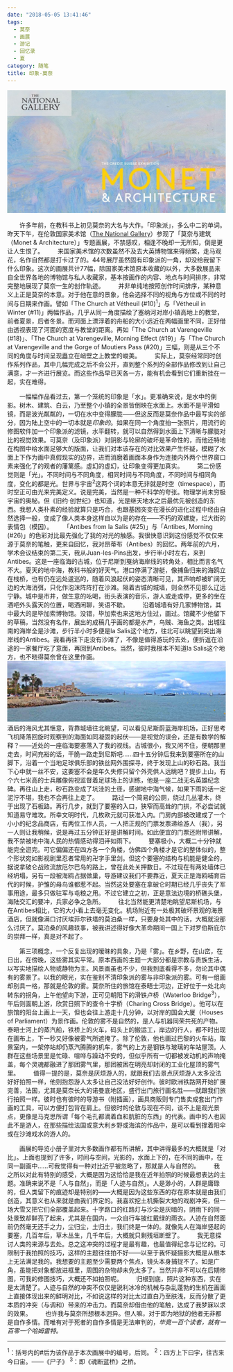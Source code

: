 ```yaml
---
date: "2018-05-05 13:41:46"
tags:
  - 莫奈
  - 画展
  - 游记
  - 回忆录
  - 夏
category: 随笔
title: 印象·莫奈
---
```


![Monet & Architecture](/images/monet_and_architecture.jpg)

　　许多年前，在教科书上初见莫奈的大名与大作。「印象派」，多么中二的单词。昨天下午，在伦敦国家美术馆（[The National Gallery](https://www.nationalgallery.org.uk/)）参观了「莫奈与建筑（Monet & Architecture）」专题画展，不禁感叹，相逢不晚却一无所知，倒是更让人生恨了。<!-- more -->
　　来国家美术馆的次数虽然不及去大英博物馆来得频繁，走马观花，名作自然都是打卡过了的。44号展厅虽然固有印象派的一角，却没给我留下什么印象。这次的画展共计77幅，除国家美术馆原本收藏的以外，大多数展品来自全世界各地的博物馆与私人收藏家，基本按画作的内容、地点与时间排序，非常完整地展现了莫奈一生的创作轨迹。
　　并非单纯地按照创作时间排序，某种意义上正是莫奈的本意。对于他在意的景象，他会选择不同的视角与方位或不同的时间与日期来作画。譬如「The Church at Vétheuil (\#10)<sup>1</sup>」与「Vétheuil in Winter (\#11)」两幅作品，几乎从同一角度描绘了塞纳河对岸小镇高地上的教堂，前者夏景，后者冬景。而河面上漂浮着的舟船的大小远近在两幅画里不同，正好借由透视表现了河面的宽度与教堂的距离。再如「The Church at Varengeville (\#18)」、「The Church at Varengeville, Morning Effect (\#19)」与「The Church at Varengeville and the Gorge of Moutiers Pass (\#20)」三幅，则是从三个不同的角度与时间呈现矗立在峭壁之上教堂的峻美。
　　实际上，莫奈经常同时创作系列作品，其中几幅完成之后不会公开，直到整个系列的全部作品修改到让自己满意，才一齐进行展览。而这些作品早已天各一方，能有机会看到它们重新挂在一起，实在难得。

　　一幅幅作品看过去，第一个笼统的印象是「水」。更准确来说，是水中的倒影。树木、建筑、白云，乃至整个小镇的全景皆倒映在水面上。水面不是平滑如镜，而是波光粼粼的，一切在水中变得朦胧——但这反而是莫奈作品中最写实的部分，因为陆上空中的一切本就是*印象的*。如果在同一个角度拍一张照片，用流行的修图软件加一个印象派的滤镜，水平翻转，就可以自然得到水面上下清晰与朦胧对比的视觉效果。可莫奈（及印象派）对阴影与轮廓的破坏是革命性的，而他还特地在构图中给水面足够大的版面，让我们对本该存在的对比效果产生怀疑，模糊了水面上下作为画中真假现实的边界，进而消磨着画面本身作为连接内外两个世界窗口素来强化了的观者的藩篱感。虚幻的虚幻，让印象变得更加真实。
　　第二份感觉则是「光」。不同时间与不同角度，相同时间与不同角度，不同时间与相同角度，变化的都是光。世界与宇宙<sup>2</sup>这两个词的本意无非就是时空（timespace），而时空正可由光来完美定义。说是完美，当然是一种不科学的夸张。物理学尚未穷极宇宙的奥秘。但《旧约·创世纪》也知道，光是继天地水之后最优先被创造的东西。我想人类朴素的经验就算只是巧合，也跟基因突变在漫长的进化过程中经由自然选择一般，变成了像人类本身这样自以为是的存在——不朽的双螺旋，烂大街的表情包（模因）。
　　「Antibes from la Salis (\#25)」与「Antibes, Morning (\#26)」的色彩对比最先强化了我的对光的触感。我很快意识到这份感觉不仅仅来源于莫奈的笔触，更来自回忆，我对昂蒂布（Antibes）的回忆。两年前的六月，学术会议结束的第二天，我从Juan-les-Pins出发，步行半小时左右，来到Antibes。这是一座临海的古城，位于尼斯到戛纳海岸线的转角处，相比而言名气不大。夏天的地中海，教科书般的好天气。港口停满了游艇，像捕鱼归来的海鸥立在栈桥，也有仍在远处逡巡的，随着风浪起伏的姿态清晰可见，其声响却被旷阔无边的大海消弭，只化作泡沫阵阵打在沙滩。隔着古城的城墙，则全然不见那么辽远宁静。城中是市井，做生意的吆喝，街头表演的音乐，游人或走或停，更多的坐在酒吧外头露天的位置，喝酒闲聊，笑语不歇。
　　沿着城墙有好几家博物馆，其中最大的是毕加索博物馆。没错，毕加索也来这地方住过，画过。馆藏不少他留下的草稿，当然没有名作，展出的成稿几乎画的都是水产，乌贼、海鱼之类。出城往南的海岸全是沙滩，步行半小时多便是la Salis这个地方，往北可以眺望到突出海岸线的Antibes。我看再往下走没有沙滩了，不像是值得游玩的去处，便折返在沿途的一家餐厅吃了意面，再回到Antibes。当然，彼时我根本不知道la Salis这个地方，也不晓得莫奈曾在这里作画。
![Antibes](/images/antibes.jpg)　　酒后的海风尤其惬意，背靠城墙往北眺望，可以看见尼斯蔚蓝海岸机场，正好思考飞机降落回旋时观察到的海面如同凝固的起伏——是视觉的误会，还是有数学的解释？——近处的一座临海要塞落入了我的视线。古城很小，我又闲不住，便朝那里走去，时间充裕的话，干脆一路走到尼斯吧……四十五分钟后我来到要塞所在的山脚下，沿着一个当地足球俱乐部的铁丝网外围探寻，终于发现上山的砂石路。我当下心中就一丝不安，这要塞不会是年久失修只留个外壳供人远眺吧？提步上山，有个六七米高的士兵雕像俯视监督着足球场上的训练，他是一座二战无名英雄纪念碑。再往山上走，砂石路变成了坑洼的土径，感谢地中海气候，如果下雨的话一定泥泞不堪，我也不会再往上走了。
　　路过一个简易的公厕，绕过几丛灌木，终于出现了石板路。再行几步，就到了要塞的入口，狭窄而高耸的门拱，不必尝试就知道易守难攻。所幸文明时代，几枚欧元就可获准入内。门房内部被改建成了一个小小的纪念品商店，有两位工作人员，一人把正规的门票发票递给游人（我），另一人则让我稍候，说是再过五分钟正好是讲解时间。如此便宜的门票还附带讲解，我不禁被地中海人民的热情感动得泪~~汗~~如雨下。
　　要塞极小，大概二十分钟就能完全逛完。可它偏偏还在四方各一个角楼，仿佛四个角楼才是它的整体似的，整个形状宛如影视剧里忍者常用的卍字手里剑。但这个要塞的结构与机能是健全的，据说拿破仑战败流放厄尔巴岛的路上，曾在此处关押数日。不过现在有两处墙体已经坍塌，另有一段被海鸥占据做巢，导游建议我们不要靠近，夏天正是海鸥哺育后代的时候，护雏的母鸟谁都惹不起。当然这处要塞在拿破仑时期已经几乎丧失了军事用途，最多只做驻军与屯粮之用。不过它建立之初，正是意法边境的桥礁头堡，海陆交汇的要冲，兵家必争之急所。
　　往北当然能更清楚地眺望尼斯机场，与在Antibes相比，它的大小看上去毫无变化。机场附近有一处极其破坏景观的海景酒店，但就像满口讨厌埃菲尔铁塔的莫泊桑一样，只要身处其中的话，大概就没那么讨厌了。莫泊桑的风趣轶事，被我讲述得好像大革命期间一国上下对罗伯斯庇尔的崇拜一样，真是对不起了。

　　第三项概念，一个反复出现的暧昧的具象，乃是「雾」。在乡野，在山峦，在日出，在傍晚，这些雾其实平常。原本西画的主题一大部分都是宗教与贵族生活，以写实地描绘人物或静物为主。风景画虽也不少，但我到底看得不多，勿论其中偶有的雾景了。以我的眼光，实在鉴别不清印象派的雾与非印象派的雾。可有一组画却别具一格，那就是伦敦的雾。莫奈所住的旅馆在泰晤士河边，正好位于一处北向转东的拐角，上午他望向下游，正可见朝阳下的滑铁卢桥（Waterloo Bridge<sup>3</sup>），午后则面朝上游，欣赏日照下的查令十字桥（Charing Cross Bridge）。他可以在旅馆的阳台上画上一天，但也会往上游走十几分钟，以对岸的国会大厦（Houses of Parliament）为景作画。伦敦的雾不是自然的，是人与机器同荣共死的产物。泰晤士河上的蒸汽船，铁桥上的火车，码头上的搬运工，岸边的行人，都不时出现在画布上，下一秒又好像被雾气所遮掩了。除了伦敦，他也画过巴黎的火车站，取景室内，一架停站却仍蒸汽腾腾的机车，雾气的上方是钢铁与玻璃的车站屋顶。人群在这些场景里是忙碌、喧哗与躁动不安的，但似乎所有一切都被发动机的声响掩盖，每个灵魂都融进了那团雾气里，那团被困在明亮却封闭的工业化屋顶的雾气里。
　　值得一提的是，莫奈是厌烦游人的，就跟我们去景点厌烦游人太多没法好好拍照一样，他则抱怨游人太多让自己没法好好创作。彼时欧洲铁路网开始扩展完善，法国，尤其是莫奈长大的诺曼底地区，盛行出门旅行画名胜——就跟我们旅行拍照一样。彼时也有彼时的导游书（附插画），画具商贩则专门售卖成套出门作画的工具，可以方便打包背在肩上。但彼时的伦敦与现在不同，谈不上是观光景点，更像是马克思所谓「每个毛孔都滴着血和肮脏的东西」的代表。画中的人也因此不是游人，在那些描绘法国或意大利乡野或海滨的作品中，是可以看到撑着阳伞或在沙滩戏水的游人的。

　　画展的导览小册子里对大多数画作都有所讲解，其中讲得最多的大概就是「对比」。上面也提到了许多，时间与空间，光影的，水面上下的，在不同的画中，在同一副画中……可我觉得有一种对比近乎被忽略了，那就是人与自然的。
　　我之所以对此有特别的感受，大概是因为这恰恰是我在近年拍照的时候最想表达的主题。准确来说不是「人与自然」，而是「人迹与自然」。人是渺小的，人群是庸碌的，但人类留下的痕迹却是特别的——大概是因为这些东西的存在原本就是由我们创造，其意义也从来就是由我们界定的。我喜欢挖土机撕裂大地的戏剧冲突，但一场大雪又把它们全部覆盖起来。十字路口的红路灯与沙尘是灰暗的，阴雨下的同一处景致却鲜亮了起来，尤其是在国内，一众自行车披红戴绿的雨衣。人迹在自然面前仍然毫无还手之力，尘归尘，土归土，我们终是一体的。就像先人在海岸竖起的要塞，几百年后，草木丛生，几千年后，大概就只剩残垣断壁了。
　　我无意探讨人类的来源与去处。总之这冲突的过程才是最有趣，也最值得纪念与记忆的。可限制于我拍照的技巧，这样的主题往往拍不好——以至于我怀疑摄影大概是从根本上无法满足我的。我想要的主题至少需要两个焦点，镜头本身捕捉不了。如是广角，虽能把对象都放进框里，周围的杂物却未免太多了。当然并非不可以在后期修图，可我的修图技巧，大概还不如拍照呢。
　　归根到底，照片这种东西，实在是太清楚了。人迹与自然的冲突不仅仅是锐利冰冷的机械与杂乱蓬勃的生机在画面上直接体现出来的鲜明对比，不如说这样的对比太过直白乃至肤浅，反而分散了更本质的冲突（与调和）带来的冲击力。而莫奈却借由他的笔触，达成了我梦寐以求的效果。
　　也许我与莫奈所想根本迥异。但人嘛，对于即为地狱的他者无非都是自作多情。而唯有对于死者的自作多情是无法审判的，*毕竟一百个读者，就有一百零一个哈姆雷特。*

***
<sup>1</sup>：括号内的\#后为该作品于本次画展中的编号，后同。
<sup>2</sup>：四方上下曰宇，往古来今曰宙。——《尸子》
<sup>3</sup>：即《魂断蓝桥》之桥。
